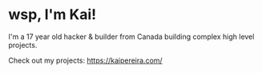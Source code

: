 <h1>wsp, I'm Kai!</h1>

I'm a 17 year old hacker & builder from Canada building complex high level projects.

Check out my projects: https://kaipereira.com/
